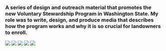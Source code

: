 ### A series of design and outreach material that promotes the new Voluntary Stewardship Program in Washington State. My role was to write,  design, and produce media that describes how the program works and why it is so crucial for landowners to enroll. 

<img src='design-portfolio/WWCCD/VSP-Booklet12.jpg'>
<img src='design-portfolio/WWCCD/VSP-Booklet5.jpg'>
<img src='design-portfolio/WWCCD/VSP-Booklet1.jpg'>
<img src='design-portfolio/WWCCD/VSP-WorkPlan_WithBackground_web.png'>
<img src='design-portfolio/WWCCD/VSP-CriticalAreas_WithBackground.png'>